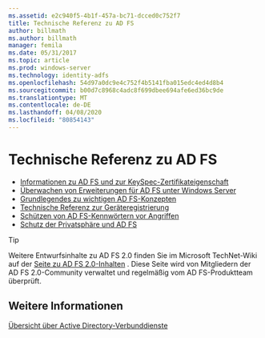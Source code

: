 ```yaml
---
ms.assetid: e2c940f5-4b1f-457a-bc71-dcced0c752f7
title: Technische Referenz zu AD FS
author: billmath
ms.author: billmath
manager: femila
ms.date: 05/31/2017
ms.topic: article
ms.prod: windows-server
ms.technology: identity-adfs
ms.openlocfilehash: 54d97a0dc9e4c752f4b5141fba015edc4ed4d8b4
ms.sourcegitcommit: b00d7c8968c4adc8f699dbee694afe6ed36bc9de
ms.translationtype: MT
ms.contentlocale: de-DE
ms.lasthandoff: 04/08/2020
ms.locfileid: "80854143"
---
```

# <a name="ad-fs-technical-reference"></a>Technische Referenz zu AD FS


- [Informationen zu AD FS und zur KeySpec-Zertifikateigenschaft](../ad-fs/technical-reference/AD-FS-and-KeySpec-Property.md)
- [Überwachen von Erweiterungen für AD FS unter Windows Server](../ad-fs/technical-reference/auditing-enhancements-to-ad-fs-in-windows-server.md)
-   [Grundlegendes zu wichtigen AD FS-Konzepten](../ad-fs/technical-reference/Understanding-Key-AD-FS-Concepts.md)
-   [Technische Referenz zur Geräteregistrierung](../ad-fs/technical-reference/Device-Registration-Technical-Reference.md)
-   [Schützen von AD FS-Kennwörtern vor Angriffen](../ad-fs/technical-reference/ad-fs-password-protection.md)
-   [Schutz der Privatsphäre und AD FS](../ad-fs/technical-reference/GDPR-and-AD-FS-Compliance.md)

> [!TIP]
> Weitere Entwurfsinhalte zu AD FS 2.0 finden Sie im Microsoft TechNet-Wiki auf der [Seite zu AD FS 2.0-Inhalten](https://social.technet.microsoft.com/wiki/contents/articles/2735.ad-fs-2-0-content-map.aspx) . Diese Seite wird von Mitgliedern der AD FS 2.0-Community verwaltet und regelmäßig vom AD FS-Produktteam überprüft.

## <a name="see-also"></a>Weitere Informationen
[Übersicht über Active Directory-Verbunddienste](AD-FS-2016-Overview.md)



